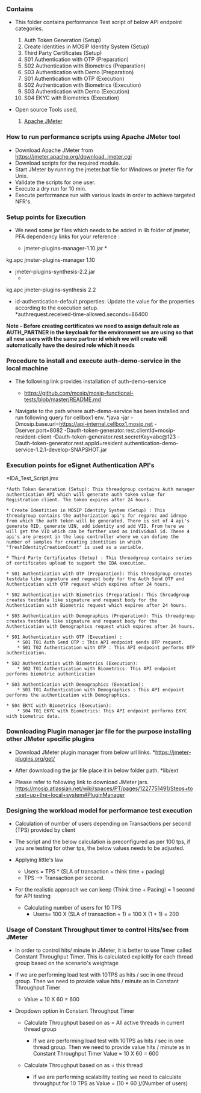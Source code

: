 
### Contains
* This folder contains performance Test script of below API endpoint categories.
    01. Auth Token Generation (Setup)
    02. Create Identities in MOSIP Identity System (Setup)
    03. Third Party Certificates (Setup)
	04. S01 Authentication with OTP (Preparation)
	05. S02 Authentication with Biometrics (Preparation)
	06. S03 Authentication with Demo (Preparation)
	07. S01 Authentication with OTP (Execution)
	08. S02 Authentication with Biometrics (Execution)
	09. S03 Authentication with Demo (Execution)
	10. S04 EKYC with Biometrics (Execution)


* Open source Tools used,
    1. [Apache JMeter](https://jmeter.apache.org/)

### How to run performance scripts using Apache JMeter tool
* Download Apache JMeter from https://jmeter.apache.org/download_jmeter.cgi
* Download scripts for the required module.
* Start JMeter by running the jmeter.bat file for Windows or jmeter file for Unix. 
* Validate the scripts for one user.
* Execute a dry run for 10 min.
* Execute performance run with various loads in order to achieve targeted NFR's.

### Setup points for Execution

* We need some jar files which needs to be added in lib folder of jmeter, PFA dependency links for your reference : 

   * jmeter-plugins-manager-1.10.jar
      *<!-- https://mvnrepository.com/artifact/kg.apc/jmeter-plugins-manager -->
<dependency>
    <groupId>kg.apc</groupId>
    <artifactId>jmeter-plugins-manager</artifactId>
    <version>1.10</version>
</dependency>

   * jmeter-plugins-synthesis-2.2.jar
      * <!-- https://mvnrepository.com/artifact/kg.apc/jmeter-plugins-synthesis -->
<dependency>
    <groupId>kg.apc</groupId>
    <artifactId>jmeter-plugins-synthesis</artifactId>
    <version>2.2</version>
</dependency>

* id-authentication-default.properties: Update the value for the properties according to the execution setup. 	
		*authrequest.received-time-allowed.seconds=86400

**Note - Before creating certificates we need to assign default role as AUTH_PARTNER in the keycloak for the environment we are using so that all new users with the same partner id which we will create will automatically have the desired role which it needs**

### Procedure to install and execute auth-demo-service in the local machine

* The following link provides installation of auth-demo-service 
	* https://github.com/mosip/mosip-functional-tests/blob/master/README.md
	
* Navigate to the path where auth-demo-service has been installed and run following query for cellbox1 env.
	*java -jar -Dmosip.base.url=https://api-internal.cellbox1.mosip.net -Dserver.port=8082 -Dauth-token-generator.rest.clientId=mosip-resident-client -Dauth-token-generator.rest.secretKey=abc@123 -Dauth-token-generator.rest.appId=resident authentication-demo-service-1.2.1-develop-SNAPSHOT.jar

### Execution points for eSignet Authentication API's

*IDA_Test_Script.jmx
	
	*Auth Token Generation (Setup): This threadgroup contains Auth manager authentication API which will generate auth token value for Registration client. The token expires after 24 hours.
	
	* Create Identities in MOSIP Identity System (Setup) : This threadgroup contains the authorization api's for regproc and idrepo from which the auth token will be generated. There is set of 4 api's generate RID, generate UIN, add identity and add VID. From here we will get the VID which can be further used as individual id. These 4 api's are present in the loop controller where we can define the number of samples for creating identities in which "freshIdentityCreationCount" is used as a variable. 
	
	* Third Party Certificates (Setup) : This threadgroup contains series of certificates upload to support the IDA execution.
	
	* S01 Authentication with OTP (Preparation): This threadgroup creates testdata like signature and request body for the Auth Send OTP and Authentication with OTP request which expires after 24 hours.
	
	* S02 Authentication with Biometrics (Preparation): This threadgroup creates testdata like signature and request body for the Authentication with Biometric request which expires after 24 hours.
	
	* S03 Authentication with Demographics (Preparation): This threadgroup creates testdata like signature and request body for the Authentication with Demographics request which expires after 24 hours.
	  			
	* S01 Authentication with OTP (Execution) :
		* S01 T01 Auth Send OTP : This API endpoint sends OTP request.
		* S01 T02 Authentication with OTP : This API endpoint performs OTP authentication.
		
	* S02 Authentication with Biometrics (Execution):
		* S02 T01 Authentication with Biometrics: This API endpoint performs biometric authentication
	
	* S03 Authentication with Demographics (Execution):
		* S03 T01 Authentication with Demographics : This API endpoint performs the authentication with Demographics.

	* S04 EKYC with Biometrics (Execution):
		* S04 T01 EKYC with Biometrics: This API endpoint performs EKYC with biometric data.
 	
### Downloading Plugin manager jar file for the purpose installing other JMeter specific plugins

* Download JMeter plugin manager from below url links.
	*https://jmeter-plugins.org/get/

* After downloading the jar file place it in below folder path.
	*lib/ext

* Please refer to following link to download JMeter jars.
	https://mosip.atlassian.net/wiki/spaces/PT/pages/1227751491/Steps+to+set+up+the+local+system#PluginManager
		
### Designing the workload model for performance test execution

* Calculation of number of users depending on Transactions per second (TPS) provided by client

* The script and the below calculation is preconfigured as per 100 tps, if you are testing for other tps, the below values needs to be adjusted.

* Applying little's law
	* Users = TPS * (SLA of transaction + think time + pacing)
	* TPS --> Transaction per second.
	
* For the realistic approach we can keep (Think time + Pacing) = 1 second for API testing
	* Calculating number of users for 10 TPS
		* Users= 100 X (SLA of transaction + 1)
		       = 100 X (1 + 1)
			   = 200
			   
### Usage of Constant Throughput timer to control Hits/sec from JMeter

* In order to control hits/ minute in JMeter, it is better to use Timer called Constant Throughput Timer.  This is calculated explicitly for each thread group based on the scenario's weightage

* If we are performing load test with 10TPS as hits / sec in one thread group. Then we need to provide value hits / minute as in Constant Throughput Timer
	* Value = 10 X 60
			= 600

* Dropdown option in Constant Throughput Timer
	* Calculate Throughput based on as = All active threads in current thread group
		* If we are performing load test with 10TPS as hits / sec in one thread group. Then we need to provide value hits / minute as in Constant Throughput Timer
	 			Value = 10 X 60
					  = 600
		  
	* Calculate Throughput based on as = this thread
		* If we are performing scalability testing we need to calculate throughput for 10 TPS as 
          Value = (10 * 60 )/(Number of users)
